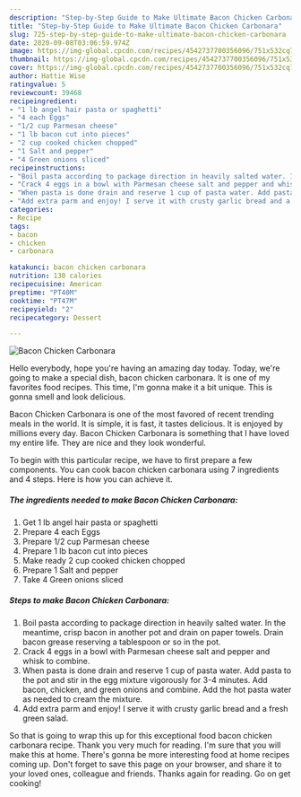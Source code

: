 ```yaml
---
description: "Step-by-Step Guide to Make Ultimate Bacon Chicken Carbonara"
title: "Step-by-Step Guide to Make Ultimate Bacon Chicken Carbonara"
slug: 725-step-by-step-guide-to-make-ultimate-bacon-chicken-carbonara
date: 2020-09-08T03:06:59.974Z
image: https://img-global.cpcdn.com/recipes/4542737700356096/751x532cq70/bacon-chicken-carbonara-recipe-main-photo.jpg
thumbnail: https://img-global.cpcdn.com/recipes/4542737700356096/751x532cq70/bacon-chicken-carbonara-recipe-main-photo.jpg
cover: https://img-global.cpcdn.com/recipes/4542737700356096/751x532cq70/bacon-chicken-carbonara-recipe-main-photo.jpg
author: Hattie Wise
ratingvalue: 5
reviewcount: 39468
recipeingredient:
- "1 lb angel hair pasta or spaghetti"
- "4 each Eggs"
- "1/2 cup Parmesan cheese"
- "1 lb bacon cut into pieces"
- "2 cup cooked chicken chopped"
- "1 Salt and pepper"
- "4 Green onions sliced"
recipeinstructions:
- "Boil pasta according to package direction in heavily salted water. In the meantime, crisp bacon in another pot and drain on paper towels. Drain bacon grease reserving a tablespoon or so in the pot."
- "Crack 4 eggs in a bowl with Parmesan cheese salt and pepper and whisk to combine."
- "When pasta is done drain and reserve 1 cup of pasta water. Add pasta to the pot and stir in the egg mixture vigorously for 3-4 minutes. Add bacon, chicken, and green onions and combine. Add the hot pasta water as needed to cream the mixture."
- "Add extra parm and enjoy! I serve it with crusty garlic bread and a fresh green salad."
categories:
- Recipe
tags:
- bacon
- chicken
- carbonara

katakunci: bacon chicken carbonara 
nutrition: 130 calories
recipecuisine: American
preptime: "PT40M"
cooktime: "PT47M"
recipeyield: "2"
recipecategory: Dessert

---
```



![Bacon Chicken Carbonara](https://img-global.cpcdn.com/recipes/4542737700356096/751x532cq70/bacon-chicken-carbonara-recipe-main-photo.jpg)

Hello everybody, hope you're having an amazing day today. Today, we're going to make a special dish, bacon chicken carbonara. It is one of my favorites food recipes. This time, I'm gonna make it a bit unique. This is gonna smell and look delicious.



Bacon Chicken Carbonara is one of the most favored of recent trending meals in the world. It is simple, it is fast, it tastes delicious. It is enjoyed by millions every day. Bacon Chicken Carbonara is something that I have loved my entire life. They are nice and they look wonderful.


To begin with this particular recipe, we have to first prepare a few components. You can cook bacon chicken carbonara using 7 ingredients and 4 steps. Here is how you can achieve it.

<!--inarticleads1-->

##### The ingredients needed to make Bacon Chicken Carbonara:

1. Get 1 lb angel hair pasta or spaghetti
1. Prepare 4 each Eggs
1. Prepare 1/2 cup Parmesan cheese
1. Prepare 1 lb bacon cut into pieces
1. Make ready 2 cup cooked chicken chopped
1. Prepare 1 Salt and pepper
1. Take 4 Green onions sliced




<!--inarticleads2-->

##### Steps to make Bacon Chicken Carbonara:

1. Boil pasta according to package direction in heavily salted water. In the meantime, crisp bacon in another pot and drain on paper towels. Drain bacon grease reserving a tablespoon or so in the pot.
1. Crack 4 eggs in a bowl with Parmesan cheese salt and pepper and whisk to combine.
1. When pasta is done drain and reserve 1 cup of pasta water. Add pasta to the pot and stir in the egg mixture vigorously for 3-4 minutes. Add bacon, chicken, and green onions and combine. Add the hot pasta water as needed to cream the mixture.
1. Add extra parm and enjoy! I serve it with crusty garlic bread and a fresh green salad.




So that is going to wrap this up for this exceptional food bacon chicken carbonara recipe. Thank you very much for reading. I'm sure that you will make this at home. There's gonna be more interesting food at home recipes coming up. Don't forget to save this page on your browser, and share it to your loved ones, colleague and friends. Thanks again for reading. Go on get cooking!
